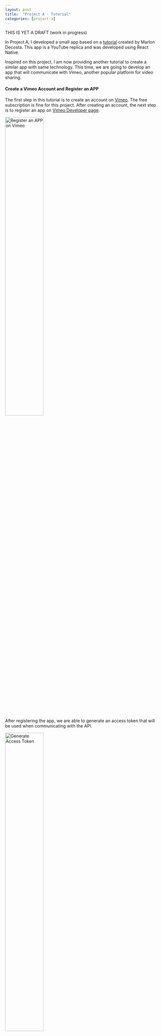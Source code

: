 ```yaml
---
layout: post
title:  "Project A - Tutorial"
categories: [project-a]
---
```


THIS IS YET A DRAFT (work in progress)

In Project A, I developed a small app based on a [tutorial](https://medium.com/react-native-training/react-native-youtube-replica-f378200d91f0) created by Marlon Decosta. This app is a YouTube replica and was developed using React Native.

Inspired on this project, I am now providing another tutorial to create a similar app with same technology. This time, we are going to develop an app that will communicate with Vimeo, another popular platform for video sharing.

#### Create a Vimeo Account and Register an APP

The first step in this tutorial is to create an account on [Vimeo](https://vimeo.com/). The free subscription is fine for this project. 
After creating an account, the next step is to register an app on [Vimeo Developer page](https://developer.vimeo.com/apps).

<img style="width: 50%" src="https://jeanpierobom.github.io/assets/images/project-a-tutorial-image-1.PNG" alt="Register an APP on Vimeo">

After registering the app, we are able to generate an access token that will be used when communicating with the API.

<img style="width: 50%" src="https://jeanpierobom.github.io/assets/images/project-a-tutorial-image-2.PNG" alt="Generate Access Token">

<img style="width: 50%" src="https://jeanpierobom.github.io/assets/images/project-a-tutorial-image-3.PNG" alt="AVD Manager">

<img style="width: 50%" src="https://jeanpierobom.github.io/assets/images/project-a-tutorial-image-4.PNG" alt="Android Emulator">

<img style="width: 50%" src="https://jeanpierobom.github.io/assets/images/project-a-tutorial-image-5.PNG" alt="Final Product">


#### Resources

Tutorial: React Native YouTube Replica<br>
Author: Marlon Decosta<br>
[https://medium.com/react-native-training/react-native-youtube-replica-f378200d91f0](https://medium.com/react-native-training/react-native-youtube-replica-f378200d91f0)
